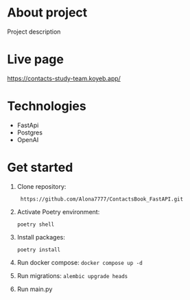 # About project
Project description

# Live page

https://contacts-study-team.koyeb.app/

# Technologies
- FastApi
- Postgres
- OpenAI



# Get started

1) Clone repository:

    ``` https://github.com/Alona7777/ContactsBook_FastAPI.git```

2) Activate Poetry environment:

    ```poetry shell```

3) Install packages:

    ```poetry install```

4) Run docker compose:
    ```docker compose up -d```

5) Run migrations:
    ```alembic upgrade heads```

6) Run main.py
